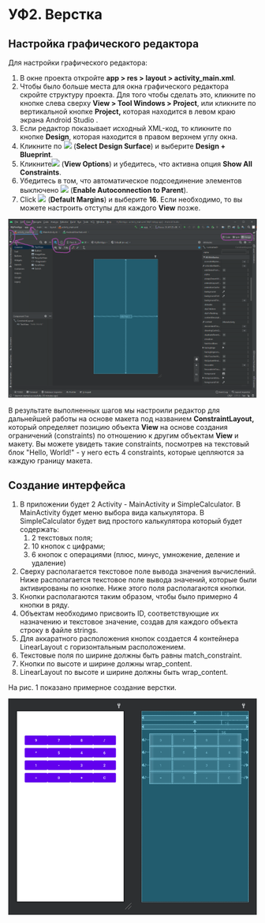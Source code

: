 # УФ2. Верстка

## Настройка графического редактора

Для настройки графического редактора:

1. В окне проекта откройте **app &gt; res &gt; layout &gt; activity\_main.xml**.
2. Чтобы было больше места для окна графического редактора скройте структуру проекта. Для того чтобы сделать это, кликните по кнопке слева сверху **View &gt; Tool Windows &gt; Project**, или кликните по вертикальной кнопке **Project,** которая находится в левом краю экрана Android Studio .
3. Если редактор показывает исходный XML-код, то кликните по кнопке **Design**, которая находится в правом верхнем углу окна.
4. Кликните по ![](https://developer.android.com/studio/images/buttons/layout-editor-design.png) \(**Select Design Surface**\) и выберите **Design + Blueprint**.
5. Кликните![](https://developer.android.com/studio/images/buttons/layout-editor-show-constraints.png) \(**View Options**\) и убедитесь, что активна опция **Show All Constraints**.
6. Убедитесь в том, что автоматическое подсоединение элементов выключено ![](https://developer.android.com/studio/images/buttons/layout-editor-autoconnect-on.png) \(**Enable Autoconnection to Parent**\).
7. Click ![](https://developer.android.com/studio/images/buttons/default-margins.png) \(**Default Margins**\) и выберите **16**. Если необходимо, то вы можете настроить отступы для каждого **View** позже.

![&#x420;&#x438;&#x441;.2. &#x41E;&#x43A;&#x43D;&#x43E; &#x440;&#x435;&#x434;&#x430;&#x43A;&#x442;&#x43E;&#x440;&#x430; &#x43F;&#x43E;&#x441;&#x43B;&#x435; &#x43D;&#x430;&#x441;&#x442;&#x440;&#x43E;&#x439;&#x43A;&#x438;](../../.gitbook/assets/2.2.2-editor_main_elements.png)

В результате выполненных шагов мы настроили редактор для дальнейшей работы на основе макета под названием **ConstraintLayout,** который определяет позицию объекта **View** на основе создания ограничений \(constraints\) по отношению к другим объектам **View** и макету. Вы можете увидеть такие constraints, посмотрев на текстовый блок "Hello, World!" - у него есть 4 constraints, которые цепляются за каждую границу макета.

## Создание интерфейса

1. В приложении будет 2 Activity - MainActivity и SimpleCalculator. В MainActivity будет меню выбора вида калькулятора. В SimpleCalculator будет вид простого калькулятора который будет содержать:
   1. 2 текстовых поля;
   2. 10 кнопок с цифрами;
   3. 6 кнопок с операциями \(плюс, минус, умножение, деление и удаление\)
2. Сверху располагается текстовое поле вывода значения вычислений. Ниже располагается текстовое поле вывода значений, которые были активированы по кнопке. Ниже этого поля располагаются кнопки.
3. Кнопки располагаются таким образом, чтобы было примерно 4 кнопки в ряду.
4. Объектам необходимо присвоить ID, соответствующие их назначению и текстовое значение, создав для каждого объекта строку в файле strings.
5. Для аккаратного расположения кнопок создается 4 контейнера LinearLayout с горизонтальным расположением.
6. Текстовые поля по ширине должны быть равны match\_constraint.
7. Кнопки по высоте и ширине должны wrap\_content.
8. LinearLayout по высоте и ширине должны быть wrap\_content.

На рис. 1 показано примерное создание верстки.

![&#x420;&#x438;&#x441;. 1. &#x41F;&#x440;&#x438;&#x43C;&#x435;&#x440;&#x43D;&#x44B;&#x439; &#x438;&#x43D;&#x442;&#x435;&#x440;&#x444;&#x435;&#x439;&#x441; &#x43F;&#x440;&#x43E;&#x441;&#x442;&#x43E;&#x433;&#x43E; &#x43A;&#x430;&#x43B;&#x44C;&#x43A;&#x443;&#x43B;&#x44F;&#x442;&#x43E;&#x440;&#x430;](../../.gitbook/assets/image%20%2825%29.png)

